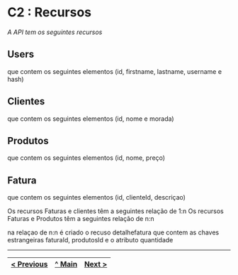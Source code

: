# C2 : Recursos

_A API tem os seguintes recursos_

## Users
que contem os seguintes elementos (id, firstname, lastname, username  e hash)

## Clientes
que contem os seguintes elementos (id, nome e morada)

## Produtos
que contem os seguintes elementos (id, nome, preço)

## Fatura
que contem os seguintes elementos (id, clienteId, descriçao)

Os recursos Faturas e clientes têm a seguintes relação de 1:n
Os recursos Faturas e Produtos têm a seguintes relação de n:n

na relaçao de n:n é criado o recuso detalhefatura que contem as chaves estrangeiras faturaId, produtosId e o atributo quantidade

---
[< Previous](README.md) | [^ Main](../../../) | [Next >](c3.md)
:--- | :---: | ---: 
